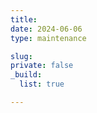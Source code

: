 ```yaml
---
title:
date: 2024-06-06
type: maintenance

slug:
private: false
_build:
  list: true

---
```

<meta http-equiv="refresh" content="5">